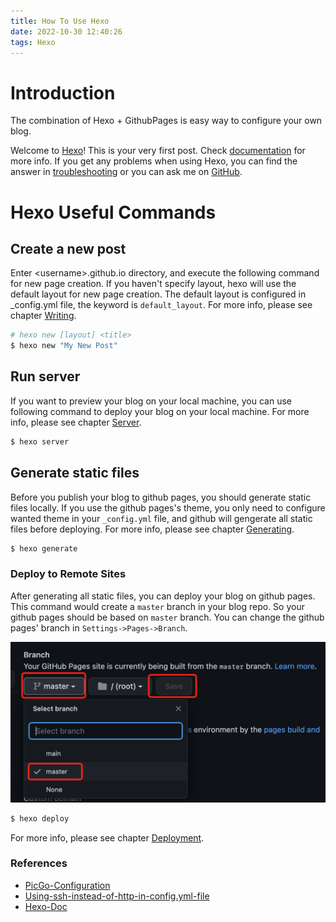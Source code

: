 ```yaml
---
title: How To Use Hexo
date: 2022-10-30 12:40:26
tags: Hexo
---
```


# Introduction

The combination of Hexo + GithubPages is easy way to configure your own blog.

Welcome to [Hexo](https://hexo.io/)! This is your very first post. Check [documentation](https://hexo.io/docs/) for more info. If you get any problems when using Hexo, you can find the answer in [troubleshooting](https://hexo.io/docs/troubleshooting.html) or you can ask me on [GitHub](https://github.com/hexojs/hexo/issues).

# Hexo Useful Commands

## Create a new post

Enter \<username\>.github.io directory, and execute the following command for new page creation.
If you haven't specify layout, hexo will use the default layout for new page creation. The default
layout is configured in _config.yml file, the keyword is `default_layout`. For more info, please
see chapter [Writing](https://hexo.io/docs/writing.html).

``` bash
# hexo new [layout] <title>
$ hexo new "My New Post"
```

## Run server

If you want to preview your blog on your local machine, you can use following command to deploy
your blog on your local machine.  For more info, please see chapter
[Server](https://hexo.io/docs/server.html).

``` bash
$ hexo server
```

## Generate static files

Before you publish your blog to github pages, you should generate static files locally.
If you use the github pages's theme, you only need to configure wanted theme in your
`_config.yml` file, and github will gengerate all static files before deploying.
For more info, please see chapter [Generating](https://hexo.io/docs/generating.html).

``` bash
$ hexo generate
```

### Deploy to Remote Sites

After generating all static files, you can deploy your blog on github pages. This command
would create a `master` branch in your blog repo. So your github pages should be based on
`master` branch. You can change the github pages' branch in `Settings->Pages->Branch`.

![](https://raw.githubusercontent.com/wtffqbpl/blog-images/main/branch_configuration.png)

``` bash
$ hexo deploy
```

For more info, please see chapter [Deployment](https://hexo.io/docs/one-command-deployment.html).

### References

* [PicGo-Configuration](https://ji2xpro.github.io/73d224e9/)
* [Using-ssh-instead-of-http-in-config.yml-file](https://github.com/hexojs/hexo/issues/4757)
* [Hexo-Doc](https://hexo.io/zh-cn/docs/) 
